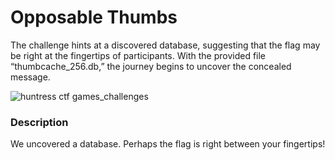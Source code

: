 # Opposable Thumbs
The challenge hints at a discovered database, suggesting that the flag may be right at the fingertips of participants. With the provided file “thumbcache_256.db,” the journey begins to uncover the concealed message.

![huntress ctf games_challenges](https://github.com/aashutoshlodhi/Huntress_CTF/assets/66505006/3c80c8ef-b9a5-41b8-b8d8-cbd12315dbd4)

### Description
We uncovered a database. Perhaps the flag is right between your fingertips!
